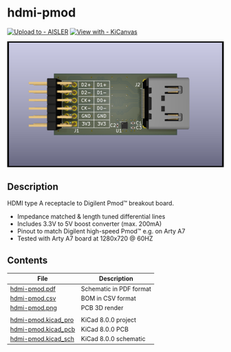 # hdmi-pmod

[![Upload to - AISLER](https://img.shields.io/badge/Upload_to_-AISLER-ff8000)](https://aisler.net/p/new?url=https://raw.githubusercontent.com/sparkengineering/hdmi-pmod/main/hdmi-pmod.kicad_pcb&ref=github)
[![View with - KiCanvas](https://img.shields.io/badge/KiCanvas-b187ff?label=View%20with
)](https://kicanvas.org/?github=https%3A%2F%2Fgithub.com%2Fsparkengineering%2Fhdmi-pmod)

![3D render of this HDMI Pmod breakout board](./hdmi-pmod.png)

## Description

HDMI type A receptacle to Digilent Pmod™ breakout board.

- Impedance matched & length tuned differential lines
- Includes 3.3V to 5V boost converter (max. 200mA)
- Pinout to match Digilent high-speed Pmod™ e.g. on Arty A7
- Tested with Arty A7 board at 1280x720 @ 60HZ

## Contents

| File                                         | Description             |
|----------------------------------------------|-------------------------|
| [hdmi-pmod.pdf](./hdmi-pmod.pdf)             | Schematic in PDF format |
| [hdmi-pmod.csv](./hdmi-pmod.csv)             | BOM in CSV format       |
| [hdmi-pmod.png](./hdmi-pmod.png)             | PCB 3D render           |
|                                              |                         |
| [hdmi-pmod.kicad_pro](./hdmi-pmod.kicad_pro) | KiCad 8.0.0 project     |
| [hdmi-pmod.kicad_pcb](./hdmi-pmod.kicad_pcb) | KiCad 8.0.0 PCB         |
| [hdmi-pmod.kicad_sch](./hdmi-pmod.kicad_sch) | KiCad 8.0.0 schematic   |
